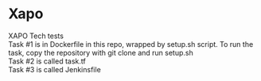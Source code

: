 # Xapo
XAPO Tech tests <br />
Task #1 is in Dockerfile in this repo, wrapped by setup.sh script. To run the task, copy the repository with git clone and run setup.sh <br /> 
Task #2 is called task.tf <br />
Task #3 is called Jenkinsfile <br />
